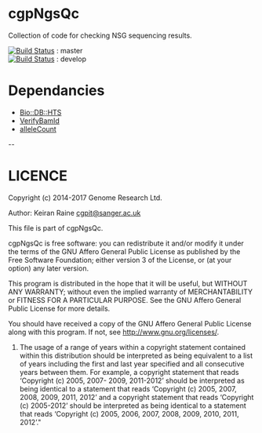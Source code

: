 cgpNgsQc
========

Collection of code for checking NSG sequencing results.

[![Build Status](https://travis-ci.org/cancerit/cgpNgsQc.svg?branch=master)](https://travis-ci.org/cancerit/cgpNgsQc) : master  
[![Build Status](https://travis-ci.org/cancerit/cgpNgsQc.svg?branch=develop)](https://travis-ci.org/cancerit/cgpNgsQc) : develop

Dependancies
============

* [Bio::DB::HTS](http://search.cpan.org/~rishidev/Bio-DB-HTS)
* [VerifyBamId](http://genome.sph.umich.edu/wiki/VerifyBamID)
* [alleleCount](https://github.com/cancerit/alleleCount)

--

LICENCE
=======
Copyright (c) 2014-2017 Genome Research Ltd.

Author: Keiran Raine <cgpit@sanger.ac.uk>

This file is part of cgpNgsQc.

cgpNgsQc is free software: you can redistribute it and/or modify it under
the terms of the GNU Affero General Public License as published by the Free
Software Foundation; either version 3 of the License, or (at your option) any
later version.

This program is distributed in the hope that it will be useful, but WITHOUT
ANY WARRANTY; without even the implied warranty of MERCHANTABILITY or FITNESS
FOR A PARTICULAR PURPOSE. See the GNU Affero General Public License for more
details.

You should have received a copy of the GNU Affero General Public License
along with this program. If not, see <http://www.gnu.org/licenses/>.

1. The usage of a range of years within a copyright statement contained within
this distribution should be interpreted as being equivalent to a list of years
including the first and last year specified and all consecutive years between
them. For example, a copyright statement that reads ‘Copyright (c) 2005, 2007-
2009, 2011-2012’ should be interpreted as being identical to a statement that
reads ‘Copyright (c) 2005, 2007, 2008, 2009, 2011, 2012’ and a copyright
statement that reads ‘Copyright (c) 2005-2012’ should be interpreted as being
identical to a statement that reads ‘Copyright (c) 2005, 2006, 2007, 2008,
2009, 2010, 2011, 2012’."
